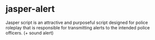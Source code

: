 # jasper-alert
Jasper script is an attractive and purposeful script designed for police roleplay that is responsible for transmitting alerts to the intended police officers. (+ sound alert)
